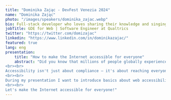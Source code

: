 ```yaml
---
title: "Dominika Zając - DevFest Venezia 2024"
name: "Dominika Zając"
photo: "/images/speakers/dominika_zajac.webp"
bio: Full-stack developer who loves sharing their knowledge and singing. Google Developer Expert for Web Technologies, senior software engineer at Qualtrics, public speaker, trainer and blogger. Talking and writing about Web, a11y, teaching others how to code and code best practices.
jobTitle: GDE for Web | Software Engineer at Qualtrics
twitter: "https://twitter.com/domizajac"
linkedin: "https://www.linkedin.com/in/dominikazajac/"
featured: true
lang: eng
presentation:
    title: "How to make the Internet accessible for everyone"
    abstract: "Did you know that millions of people globally experience color blindness or disabilities? In the U.S. alone, that's over 26% of adults! Is your website ready for this huge audience? 
<br><br>
Accessibility isn't just about compliance – it's about reaching everyone. The European Accessibility Act is coming into effect next year, and similar laws exist worldwide. What's more - building accessible solutions serves everyone - making your webpage easier to navigate and use and increasing customer retention.
<br><br>
During my presentation I want to introduce basics about web accessibility, show tips on how to better understand users with specific needs and talk about the most popular mistakes (and fixes for them). I will also show how to introduce accessibility into your software development lifecycle to avoid accessibility problems in the future. 
<br><br>
Let's make the Internet accessible for everyone!"
---
```

